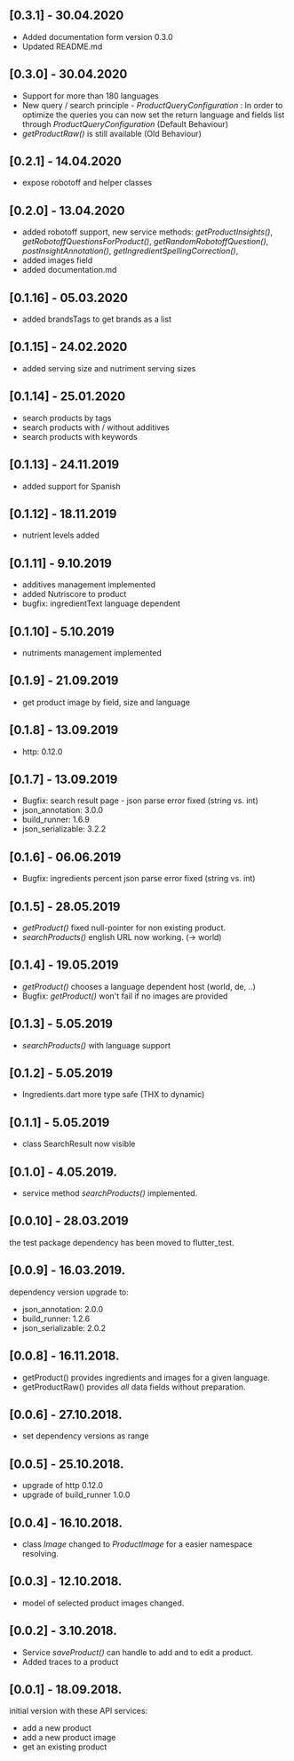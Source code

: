 ## [0.3.1] - 30.04.2020
- Added documentation form version 0.3.0
- Updated README.md

## [0.3.0] - 30.04.2020
- Support for more than 180 languages
- New query / search principle - _ProductQueryConfiguration_ : 
In order to optimize the queries you can now set the return language and fields list through _ProductQueryConfiguration_ (Default Behaviour)
- _getProductRaw()_ is still available (Old Behaviour)

## [0.2.1] - 14.04.2020
- expose robotoff and helper classes

## [0.2.0] - 13.04.2020
- added robotoff support, new service methods:
  *getProductInsights()*,
  *getRobotoffQuestionsForProduct()*,
  *getRandomRobotoffQuestion()*,
  *postInsightAnnotation()*,
  *getIngredientSpellingCorrection()*,
- added images field
- added documentation.md

## [0.1.16] - 05.03.2020
- added brandsTags to get brands as a list

## [0.1.15] - 24.02.2020
- added serving size and nutriment serving sizes

## [0.1.14] - 25.01.2020
- search products by tags
- search products with / without additives
- search products with keywords

## [0.1.13] - 24.11.2019
- added support for Spanish

## [0.1.12] - 18.11.2019
- nutrient levels added

## [0.1.11] - 9.10.2019
- additives management implemented
- added Nutriscore to product
- bugfix: ingredientText language dependent

## [0.1.10] - 5.10.2019
- nutriments management implemented

## [0.1.9] - 21.09.2019
- get product image by field, size and language

## [0.1.8] - 13.09.2019
- http: 0.12.0

## [0.1.7] - 13.09.2019
- Bugfix: search result page - json parse error fixed (string vs. int)
- json_annotation: 3.0.0
- build_runner: 1.6.9
- json_serializable: 3.2.2

## [0.1.6] - 06.06.2019
- Bugfix: ingredients percent json parse error fixed (string vs. int)

## [0.1.5] - 28.05.2019
- *getProduct()* fixed null-pointer for non existing product. 
- *searchProducts()* english URL now working. (-> world)

## [0.1.4] - 19.05.2019
- *getProduct()* chooses a language dependent host (world, de, ..)
- Bugfix: *getProduct()* won't fail if no images are provided 

## [0.1.3] - 5.05.2019
- *searchProducts()* with language support

## [0.1.2] - 5.05.2019
- Ingredients.dart more type safe (THX to dynamic) 

## [0.1.1] - 5.05.2019
- class SearchResult now visible

## [0.1.0] - 4.05.2019.
- service method *searchProducts()* implemented. 

## [0.0.10] - 28.03.2019
the test package dependency has been moved to flutter_test.

## [0.0.9] - 16.03.2019.
dependency version upgrade to:
- json_annotation: 2.0.0
- build_runner: 1.2.6
- json_serializable: 2.0.2

## [0.0.8] - 16.11.2018.
- getProduct() provides ingredients and images for a given language.
- getProductRaw() provides *all* data fields without preparation.

## [0.0.6] - 27.10.2018.
- set dependency versions as range

## [0.0.5] - 25.10.2018.
- upgrade of http 0.12.0
- upgrade of build_runner 1.0.0

## [0.0.4] - 16.10.2018.
- class *Image* changed to *ProductImage* for a easier namespace resolving.

## [0.0.3] - 12.10.2018.
- model of selected product images changed.

## [0.0.2] - 3.10.2018.

- Service *saveProduct()* can handle to add and to edit a product.
- Added traces to a product

## [0.0.1] - 18.09.2018.

initial version with these API services:
- add a new product
- add a new product image
- get an existing product
